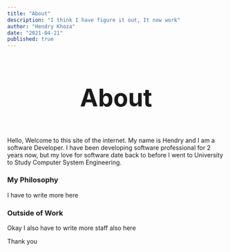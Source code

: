 ```yaml
---
title: "About"
description: "I think I have figure it out, It now work"
author: "Hendry Khoza"
date: "2021-04-21"
published: true
---
```


<script lang="ts">
	import { markdown2html, Line, WrittenBy   } from '$lib';
</script>

<style>
h1 {
	margin-bottom: 0;
}

center {
	margin-bottom: 3.5rem;
}

.post-title {
	font-family: var(--font-mono);
	font-size: 3.5rem;
	text-align: center;
	padding: 0;
}

</style>


<WrittenBy name="Hendry" date="" />
<h1 class="post-title">About</h1>
<center>
    <Line width={5} />
</center>


Hello, Welcome to this site of the internet. My name is Hendry and I am a
software Developer. I have been developing software professional for 2 years now,
but my love for software date back to before I went to University to Study
Computer System Engineering.

### My Philosophy
I have to write more here

### Outside of Work
Okay I also have to write more staff also here

Thank you
